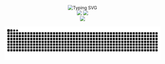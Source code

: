 
<div style="text-align: center;">

<div style="text-align: center;">
<img src="https://readme-typing-svg.demolab.com?font=Fira+Code&duration=3000&pause=1000&width=329&lines=Welcome+to+bocastle+GitHub;Happy+End+of+the+Year!;God+bless+you+%F0%9F%8E%81" alt="Typing SVG" />
</div>

<!--
Here are some ideas to get you started:

- 🔭 I’m currently working on ...
- 🌱 I’m currently learning ...
- 👯 I’m looking to collaborate on ...
- 🤔 I’m looking for help with ...
- 💬 Ask me about ...
- 📫 How to reach me: ...
- 😄 Pronouns: ...
- ⚡ Fun fact: ...
-->

  <div style="text-align: center;">
    <img height=200 src="https://github-readme-stats.vercel.app/api?username=bocastle&rank_icon=github&theme=material-palenight" />
    <img height=200 src="https://github-readme-stats.vercel.app/api/top-langs/?username=bocastle&layout=compact" />
  </div>

  <div style="text-align: center;">  
  <a href="https://hits.sh/github.com/bocastle/"> <img src="https://hits.sh/github.com/bocastle.svg?label=welecom&color=8542e0"/> </a>
  </div>


  ![snake gif](https://github.com/bocastle/bocastle/blob/output/github-contribution-grid-snake.svg)

</div>

